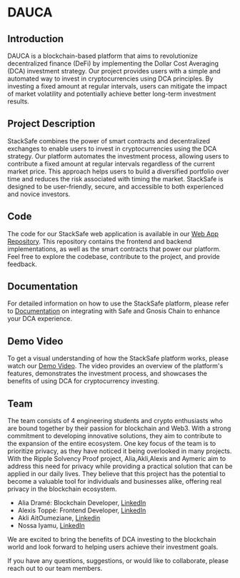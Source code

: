 
# DAUCA


## Introduction

DAUCA is a blockchain-based platform that aims to revolutionize decentralized finance (DeFi) by implementing the Dollar Cost Averaging (DCA) investment strategy. Our project provides users with a simple and automated way to invest in cryptocurrencies using DCA principles. By investing a fixed amount at regular intervals, users can mitigate the impact of market volatility and potentially achieve better long-term investment results.

## Project Description

StackSafe combines the power of smart contracts and decentralized exchanges to enable users to invest in cryptocurrencies using the DCA strategy. Our platform automates the investment process, allowing users to contribute a fixed amount at regular intervals regardless of the current market price. This approach helps users to build a diversified portfolio over time and reduces the risk associated with timing the market. StackSafe is designed to be user-friendly, secure, and accessible to both experienced and novice investors.

## Code

The code for our StackSafe web application is available in our [Web App Repository](https://github.com/StackSafe/web-App). This repository contains the frontend and backend implementations, as well as the smart contracts that power our platform. Feel free to explore the codebase, contribute to the project, and provide feedback.

## Documentation

For detailed information on how to use the StackSafe platform, please refer to [Documentation](https://gnosis.io/)  on integrating with Safe and Gnosis Chain to enhance your DCA experience.

## Demo Video

To get a visual understanding of how the StackSafe platform works, please watch our [Demo Video](https://www.youtube.com/watch?v=demo-video-link). The video provides an overview of the platform's features, demonstrates the investment process, and showcases the benefits of using DCA for cryptocurrency investing.

## Team

The team consists of 4 engineering students and crypto enthusiasts who are bound together by their passion for blockchain and Web3. With a strong commitment to developing innovative solutions, they aim to contribute to the expansion of the entire ecosystem. One key focus of the team is to prioritize privacy, as they have noticed it being overlooked in many projects. With the Ripple Solvency Proof project, Alia,Akli,Alexis and Aymeric aim to address this need for privacy while providing a practical solution that can be applied in our daily lives. They believe that this project has the potential to become a valuable tool for individuals and businesses alike, offering real privacy in the blockchain ecosystem.

- Alia Dramé: Blockchain Developer, [LinkedIn](https://www.linkedin.com/in/alia-drame)
- Alexis Toppé: Frontend Developer, [LinkedIn](https://www.linkedin.com/in/alexis-toppe)
- Akli AitOumeziane, [Linkedin](https://www.linkedin.com/in/akli-ait-oumeziane)
- Nossa Iyamu, [LinkedIn](https://www.linkedin.com/in/nossa-iyamu/)

We are excited to bring the benefits of DCA investing to the blockchain world and look forward to helping users achieve their investment goals.

If you have any questions, suggestions, or would like to collaborate, please reach out to our team members.
